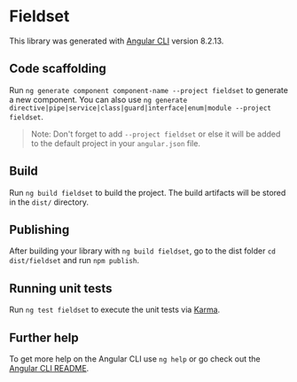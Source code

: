 # Fieldset

This library was generated with [Angular CLI](https://github.com/angular/angular-cli) version 8.2.13.

## Code scaffolding

Run `ng generate component component-name --project fieldset` to generate a new component. You can also use `ng generate directive|pipe|service|class|guard|interface|enum|module --project fieldset`.
> Note: Don't forget to add `--project fieldset` or else it will be added to the default project in your `angular.json` file. 

## Build

Run `ng build fieldset` to build the project. The build artifacts will be stored in the `dist/` directory.

## Publishing

After building your library with `ng build fieldset`, go to the dist folder `cd dist/fieldset` and run `npm publish`.

## Running unit tests

Run `ng test fieldset` to execute the unit tests via [Karma](https://karma-runner.github.io).

## Further help

To get more help on the Angular CLI use `ng help` or go check out the [Angular CLI README](https://github.com/angular/angular-cli/blob/master/README.md).
